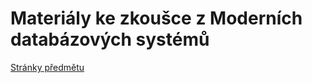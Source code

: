 # Materiály ke zkoušce z Moderních databázových systémů

[Stránky předmětu](https://www.ksi.mff.cuni.cz/~holubova/NDBI040/)
